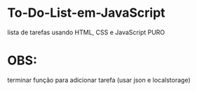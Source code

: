 # To-Do-List-em-JavaScript
lista de tarefas usando HTML, CSS e JavaScript PURO

# OBS:

terminar função para adicionar tarefa (usar json e localstorage)
